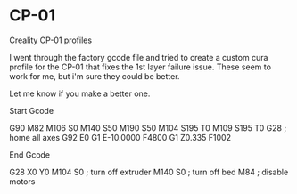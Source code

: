 # CP-01
Creality CP-01 profiles

I went through the factory gcode file and tried to create a custom cura profile for the CP-01 that fixes the 1st layer failure issue. 
These seem to work for me, but i'm sure they could be better. 

Let me know if you make a better one. 


Start Gcode

G90
M82
M106 S0
M140 S50
M190 S50
M104 S195 T0
M109 S195 T0
G28 ; home all axes
G92 E0
G1 E-10.0000 F4800
G1 Z0.335 F1002

End Gcode

G28 X0 Y0
M104 S0 ; turn off extruder
M140 S0 ; turn off bed
M84 ; disable motors
